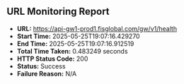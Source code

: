 ## URL Monitoring Report

- **URL:** https://api-gw1-prod1.fisglobal.com/gw/v1/health
- **Start Time:** 2025-05-25T19:07:16.429270
- **End Time:** 2025-05-25T19:07:16.912519
- **Total Time Taken:** 0.483249 seconds
- **HTTP Status Code:** 200
- **Status:** Success
- **Failure Reason:** N/A

